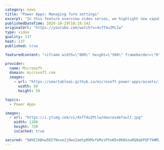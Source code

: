 ```yaml
---
category: news
title: "Power Apps: Managing form settings"
excerpt: "In this feature overview video series, we highlight new capabilities included in the latest update to Microsoft Power Apps.  Improvements to Microsoft Power Apps for managing form settings and events allow users to set various features on a form in the new modern designer.   Get the most out of Power"
publishedDateTime: 2020-10-29T18:18:14Z
originalUrl: "https://youtube.com/watch?v=4xfT4uZPLlw"
type: video
quality: 137
heat: 137
published: true

featuredContent: "<iframe width=\"800\" height=\"500\" frameborder=\"0\" src=\"https://www.youtube.com/embed/4xfT4uZPLlw\" allow=\"accelerometer; autoplay; encrypted-media; gyroscope; picture-in-picture\" allowfullscreen></iframe>"

provider:
  name: Microsoft
  domain: microsoft.com
  images:
    - url: "https://smartableai.github.io/microsoft-power-apps/assets/images/organizations/microsoft.com-50x50.jpg"
      width: 50
      height: 50

topics:
  - Power Apps

images:
  - url: "https://i.ytimg.com/vi/4xfT4uZPLlw/maxresdefault.jpg"
    width: 1280
    height: 720
    isCached: true

secured: "5WVEI6Bow5DIfNvxe2jOwoZamtpMXMxfGMzsPhnKDs0K8GzwRQ8qkPQF7kWM2hnTNUf1R7vWTz2dO6L15wV6UWLuYGutlqp2P/ct4KDfC9JS1EWEtXBe9P6aHq+JeOtaIY8WfPJf8qO7z/wkArCYEQ678l0h10Ca3G+p8fy80VrARziCZP8oD1JJIOp/j3Y2i5eW5S+OXfcwBwc/z8nn+6Y2J4o684vCha/t18V1cC6ekp1MFL0M+wNBF9vU900qawdtN/5uFFKgGzfNiFj9xJnEnCyhr0sqmVv2kNan8FjKrfVZVbe7yaWCcUQY3oQ8mdRMTXhzuVTHELRhV5l/b4cTdwbPuE/qT2VnwPGVtvJIorILevXpP+XPT4MzwsNVELEAv7pttSp4mwx+Syxpti/H3FhvcqfmV2il+cO7dGKJseiaIFybcLWuCkhkmKIt;g3lXIe0cyWgnic/Ydj2Btg=="
---
```


